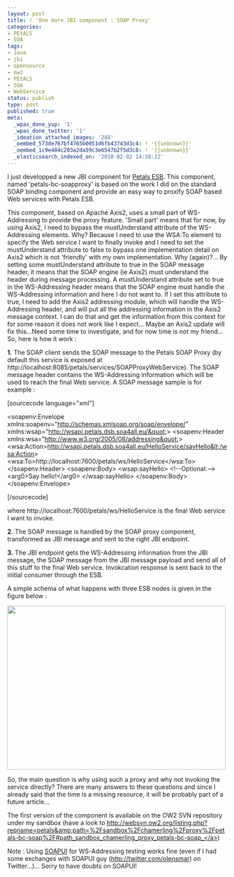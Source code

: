 ```yaml
---
layout: post
title: ! 'One more JBI component : SOAP Proxy'
categories:
- PEtALS
- SOA
tags:
- Java
- jbi
- opensource
- ow2
- PEtALS
- SOA
- WebService
status: publish
type: post
published: true
meta:
  _wpas_done_yup: '1'
  _wpas_done_twitter: '1'
  _ideation_attached_images: '288'
  _oembed_573de767bf4765b0051d6fb43743d3c4: ! '{{unknown}}'
  _oembed_1c9e484c203a2da59c3e6547b2f5d3c8: ! '{{unknown}}'
  _elasticsearch_indexed_on: '2010-02-02 14:38:22'
---
```

I just developped a new JBI component for <a href="http://petals.ow2.org">Petals ESB</a>. This component, named 'petals-bc-soapproxy' is based on the work I did on the standard SOAP binding component and provide an easy way to proxify SOAP based Web services with Petals ESB.

This component, based on Apache Axis2, uses a small part of WS-Addressing to provide the proxy feature. 'Small part' means that for now, by using Axis2, I need to bypass the mustUnderstand attribute of the WS-Addressing elements. Why? Because I need to use the WSA:To element to specify the Web service I want to finally invoke and I need to set the mustUnderstand attribute to false to bypass one implementation detail on Axis2 which is not 'friendly' with my own implementation. Why (again)?... By setting some mustUnderstand attribute to true in the SOAP message header, it means that the SOAP engine (ie Axis2) must understand the header during message processing. A mustUnderstand attribute set to true in the WS-Addressing header means that the SOAP engine must handle the WS-Addressing information and here I do not want to. If I set this attribute to true, I need to add the Axis2 addressing module, which will handle the WS-Addressing header, and will put all the addressing information in the Axis2 message context. I can do that and get the information from this context for for some reason it does not work like I expect... Maybe an Axis2 update will fix this...Need some time to investigate, and for now time is not my friend... So, here is how it work :

<strong>1.</strong> The SOAP client sends the SOAP message to the Petals SOAP Proxy (by default this service is exposed at http://localhost:8085/petals/services/SOAPProxyWebService). The SOAP message header contains the WS-Addressing information which will be used to reach the final Web service. A SOAP message sample is for example :

[sourcecode language="xml"]

&lt;soapenv:Envelope xmlns:soapenv=&quot;http://schemas.xmlsoap.org/soap/envelope/&quot; xmlns:wsap=&quot;http://wsapi.petals.dsb.soa4all.eu/&quot;&gt;
&lt;soapenv:Header xmlns:wsa=&quot;http://www.w3.org/2005/08/addressing&quot;&gt;
&lt;wsa:Action&gt;http://wsapi.petals.dsb.soa4all.eu/HelloService/sayHello&lt;/wsa:Action&gt;
&lt;wsa:To&gt;http://localhost:7600/petals/ws/HelloService&lt;/wsa:To&gt;
&lt;/soapenv:Header&gt;
&lt;soapenv:Body&gt;
&lt;wsap:sayHello&gt;
&lt;!--Optional:--&gt;
&lt;arg0&gt;Say hello!&lt;/arg0&gt;
&lt;/wsap:sayHello&gt;
&lt;/soapenv:Body&gt;
&lt;/soapenv:Envelope&gt;

[/sourcecode]

where http://localhost:7600/petals/ws/HelloService is the final Web service I want to invoke.

<strong>2.</strong> The SOAP message is handled by the SOAP proxy component, transformed as JBI message and sent to the right JBI endpoint.

<strong>3.</strong> The JBI endpoint gets the WS-Addressing information from the JBI message, the SOAP message from the JBI message payload and send all of this stuff to the final Web service. Invokcation response is sent back to the initial consumer through the ESB.

A simple schema of what happens with three ESB nodes is given in the figure below :

<a href="http://chamerling.files.wordpress.com/2010/02/diapositive5.jpg"><img class="aligncenter size-full wp-image-288" title="Diapositive5" src="http://chamerling.files.wordpress.com/2010/02/diapositive5.jpg" alt="" width="500" height="375" /></a>

So, the main question is why using such a proxy and why not invoking the service directly? There are many answers to these questions and since I already said that the time is a missing resource, it will be probably part of a future article...

The first version of the component is available on the OW2 SVN repository under my sandbox (have a look to <a href="http://websvn.ow2.org/listing.php?repname=petals&amp;path=%2Fsandbox%2Fchamerling%2Fproxy%2Fpetals-bc-soap%2F#path_sandbox_chamerling_proxy_petals-bc-soap_">http://websvn.ow2.org/listing.php?repname=petals&amp;path=%2Fsandbox%2Fchamerling%2Fproxy%2Fpetals-bc-soap%2F#path_sandbox_chamerling_proxy_petals-bc-soap_</a>)

Note : Using <a href="http://soapui.org">SOAPUI</a> for WS-Addressing testing works fine (even if I had some exchanges with SOAPUI guy (http://twitter.com/olensmar) on Twitter...)... Sorry to have doubts on SOAPUI!
